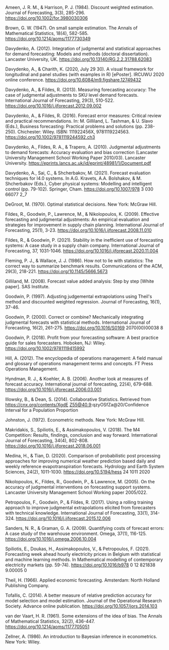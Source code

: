 Ameen, J. R. M., & Harrison, P. J. (1984). Discount weighted estimation. Journal of Forecasting, 3(3), 285-296. https://doi.org/10.1002/for.3980030306

Brown, G. W. (1947). On small sample estimation. The Annals of Mathematical Statistics, 18(4), 582-585. https://doi.org/10.1214/aoms/1177730349

Davydenko, A. (2012). Integration of judgmental and statistical approaches for demand forecasting: Models and methods (doctoral dissertation). Lancaster University, UK. https://doi.org/10.13140/RG.2.2.31788.62083

Davydenko, A., & Charith, K. (2020, July 29 30). A visual framework for longitudinal and panel studies (with examples in R) [ePoster]. IRCUWU 2020 online conference. https://doi.org/10.6084/m9.figshare.12749432

Davydenko, A., & Fildes, R. (2013). Measuring forecasting accuracy: The case of judgmental adjustments to SKU level demand forecasts. International Journal of Forecasting, 29(3), 510-522. https://doi.org/10.1016/j.ijforecast.2012.09.002

Davydenko, A., & Fildes, R. (2016). Forecast error measures: Critical review and practical recommendations. In: M. Gilliland, L. Tashman, & U. Slavo (Eds.), Business forecasting: Practical problems and solutions (pp. 238-250). Chichester: Wiley. ISBN: 111922456X, 9781119224563. https://doi.org/10.1002/9781119244592.ch3

Davydenko, A., Fildes, R. A., & Trapero, A. (2010). Judgmental adjustments to demand forecasts: Accuracy evaluation and bias correction (Lancaster University Management School Working Paper 2010/03). Lancaster University. https://eprints.lancs.ac.uk/id/eprint/48981/1/Document.pdf

Davydenko, A., Sai, C., & Shcherbakov, M. (2021). Forecast evaluation techniques for I4.0 systems. In A.G. Kravets, A.A. Bolshakov, & M. Shcherbakov (Eds.), Cyber physical systems: Modelling and intelligent control (pp. 79-102). Springer, Cham. https://doi.org/10.1007/978 3 030 66077 2_7

DeGroot, M. (1970). Optimal statistical decisions. New York: McGraw Hill.

Fildes, R., Goodwin, P., Lawrence, M., & Nikolopoulos, K. (2009). Effective forecasting and judgmental adjustments: An empirical evaluation and strategies for improvement in supply chain planning. International Journal of Forecasting, 25(1), 3-23. https://doi.org/10.1016/j.ijforecast.2008.11.010

Fildes, R., & Goodwin, P. (2021). Stability in the inefficient use of forecasting systems: A case study in a supply chain company. International Journal of Forecasting, 37, 1031-1046. https://doi.org/10.1016/j.ijforecast.2020.11.004

Fleming, P. J., & Wallace, J. J. (1986). How not to lie with statistics: The correct way to summarize benchmark results. Communications of the ACM, 29(3), 218-221. https://doi.org/10.1145/5666.5673

Gilliland, M. (2008). Forecast value added analysis: Step by step [White paper]. SAS Institute.

Goodwin, P. (1997). Adjusting judgemental extrapolations using Theil's method and discounted weighted regression. Journal of Forecasting, 16(1), 37-46.

Goodwin, P. (2000). Correct or combine? Mechanically integrating judgmental forecasts with statistical methods. International Journal of Forecasting, 16(2), 261-275. https://doi.org/10.1016/S0169 2070(00)00038 8

Goodwin, P. (2018). Profit from your forecasting software: A best practice guide for sales forecasters. Hoboken, NJ: Wiley. https://doi.org/10.1002/9781119415992

Hill, A. (2012). The encyclopedia of operations management: A field manual and glossary of operations management terms and concepts. FT Press Operations Management.

Hyndman, R. J., & Koehler, A. B. (2006). Another look at measures of forecast accuracy. International journal of forecasting, 22(4), 679-688. https://doi.org/10.1016/j.ijforecast.2006.03.001

Illowsky, B., & Dean, S. (2014). Collaborative Statistics. Retrieved from https://cnx.org/contents/XgdE Z55@40.9:qzyOSfZa@20/Confidence Interval for a Population Proportion

Johnston, J. (1972). Econometric methods. New York: McGraw Hill.

Makridakis, S., Spiliotis, E., & Assimakopoulos, V. (2018). The M4 Competition: Results, findings, conclusion and way forward. International Journal of Forecasting, 34(4), 802-808. https://doi.org/10.1016/j.ijforecast.2018.06.001

Medina, H., & Tian, D. (2020). Comparison of probabilistic post processing approaches for improving numerical weather prediction based daily and weekly reference evapotranspiration forecasts. Hydrology and Earth System Sciences, 24(2), 1011-1030. https://doi.org/10.5194/hess 24 1011 2020

Nikolopoulos, K., Fildes, R., Goodwin, P., & Lawrence, M. (2005). On the accuracy of judgmental interventions on forecasting support systems. Lancaster University Management School Working paper 2005/022.

Petropoulos, F., Goodwin, P., & Fildes, R. (2017). Using a rolling training approach to improve judgmental extrapolations elicited from forecasters with technical knowledge. International Journal of Forecasting, 33(1), 314-324. https://doi.org/10.1016/j.ijforecast.2015.12.006

Sanders, N. R., & Graman, G. A. (2009). Quantifying costs of forecast errors: A case study of the warehouse environment. Omega, 37(1), 116-125. https://doi.org/10.1016/j.omega.2006.10.004

Spiliotis, E., Doukas, H., Assimakopoulos, V., & Petropoulos, F. (2021). Forecasting week ahead hourly electricity prices in Belgium with statistical and machine learning methods. In Mathematical modelling of contemporary electricity markets (pp. 59-74). https://doi.org/10.1016/b978 0 12 821838 9.00005 0

Theil, H. (1966). Applied economic forecasting. Amsterdam: North Holland Publishing Company.

Tofallis, C. (2014). A better measure of relative prediction accuracy for model selection and model estimation. Journal of the Operational Research Society. Advance online publication. https://doi.org/10.1057/jors.2014.103

van der Vaart, H. R. (1961). Some extensions of the idea of bias. The Annals of Mathematical Statistics, 32(2), 436-447. https://doi.org/10.1214/aoms/1177705051

Zellner, A. (1986). An introduction to Bayesian inference in econometrics. New York: Wiley.
